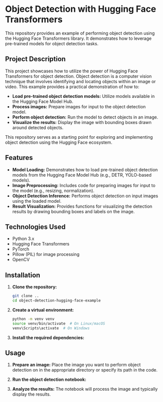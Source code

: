 # Object Detection with Hugging Face Transformers

This repository provides an example of performing object detection using the Hugging Face Transformers library. It demonstrates how to leverage pre-trained models for object detection tasks.

## Project Description

This project showcases how to utilize the power of Hugging Face Transformers for object detection. Object detection is a computer vision technique that involves identifying and locating objects within an image or video. This example provides a practical demonstration of how to:

* **Load pre-trained object detection models:** Utilize models available in the Hugging Face Model Hub.
* **Process images:** Prepare images for input to the object detection model.
* **Perform object detection:** Run the model to detect objects in an image.
* **Visualize the results:** Display the image with bounding boxes drawn around detected objects.

This repository serves as a starting point for exploring and implementing object detection using the Hugging Face ecosystem.

## Features

* **Model Loading:** Demonstrates how to load pre-trained object detection models from the Hugging Face Model Hub (e.g., DETR, YOLO-based models).
* **Image Preprocessing:** Includes code for preparing images for input to the model (e.g., resizing, normalization).
* **Object Detection Inference:** Performs object detection on input images using the loaded model.
* **Result Visualization:** Provides functions for visualizing the detection results by drawing bounding boxes and labels on the image.

## Technologies Used

* Python 3.x
* Hugging Face Transformers
* PyTorch
* Pillow (PIL) for image processing
* OpenCV

## Installation

1.  **Clone the repository:**

    ```bash
    git clone ..
    cd object-detection-hugging-face-example
    ```

2.  **Create a virtual environment:**

    ```bash
    python -m venv venv
    source venv/bin/activate  # On Linux/macOS
    venv\Scripts\activate  # On Windows
    ```

3.  **Install the required dependencies:**

## Usage

1.  **Prepare an image:** Place the image you want to perform object detection on in the appropriate directory or specify its path in the code.
2.  **Run the object detection notebook:**

3.  **Analyze the results:** The notebook will process the image and typically display the results.
